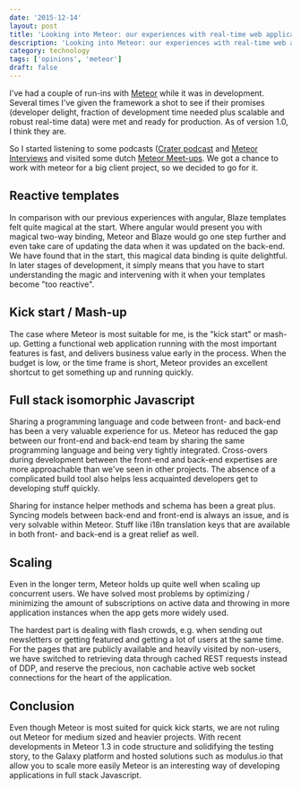 ```yaml
---
date: '2015-12-14'
layout: post
title: 'Looking into Meteor: our experiences with real-time web applications'
description: 'Looking into Meteor: our experiences with real-time web applications'
category: technology
tags: ['opinions', 'meteor']
draft: false
---
```


I've had a couple of run-ins with [Meteor](https://www.meteor.com) while it was in development. Several times I've given the framework a shot to see if their promises (developer delight, fraction of development time needed plus scalable and robust real-time data) were met and ready for production. As of version 1.0, I think they are.

So I started listening to some podcasts ([Crater podcast](http://podcast.crater.io/) and [Meteor Interviews](http://www.meteorinterviews.com/) and visited some dutch [Meteor Meet-ups](http://www.meetup.com/Meteor-NL/). We got a chance to work with meteor for a big client project, so we decided to go for it.

## Reactive templates

In comparison with our previous experiences with angular, Blaze templates felt quite magical at the start. Where angular would present you with magical two-way binding, Meteor and Blaze would go one step further and even take care of updating the data when it was updated on the back-end. We have found that in the start, this magical data binding is quite delightful. In later stages of development, it simply means that you have to start understanding the magic and intervening with it when your templates become "too reactive".

## Kick start / Mash-up

The case where Meteor is most suitable for me, is the "kick start" or mash-up. Getting a functional web application running with the most important features is fast, and delivers business value early in the process. When the budget is low, or the time frame is short, Meteor provides an excellent shortcut to get something up and running quickly.

## Full stack isomorphic Javascript

Sharing a programming language and code between front- and back-end has been a very valuable experience for us. Meteor has reduced the gap between our front-end and back-end team by sharing the same programming language and being very tightly integrated. Cross-overs during development between the front-end and back-end expertises are more approachable than we've seen in other projects. The absence of a complicated build tool also helps less acquainted developers get to developing stuff quickly.

Sharing for instance helper methods and schema has been a great plus. Syncing models between back-end and front-end is always an issue, and is very solvable within Meteor. Stuff like i18n translation keys that are available in both front- and back-end is a great relief as well.

## Scaling

Even in the longer term, Meteor holds up quite well when scaling up concurrent users. We have solved most problems by optimizing / minimizing the amount of subscriptions on active data and throwing in more application instances when the app gets more widely used.

The hardest part is dealing with flash crowds, e.g. when sending out newsletters or getting featured and getting a lot of users at the same time. For the pages that are publicly available and heavily visited by non-users, we have switched to retrieving data through cached REST requests instead of DDP, and reserve the precious, non cachable active web socket connections for the heart of the application.

## Conclusion

Even though Meteor is most suited for quick kick starts, we are not ruling out Meteor for medium sized and heavier projects. With recent developments in Meteor 1.3 in code structure and solidifying the testing story, to the Galaxy platform and hosted solutions such as modulus.io that allow you to scale more easily Meteor is an interesting way of developing applications in full stack Javascript.
